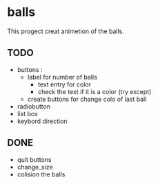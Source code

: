 
# balls

This progect creat animetion of the balls.

## TODO
* buttons :
	* label for number of balls
        * text entry for color
		* check the text if it is a color (try except)
	* create buttons for change colo of last ball
* radiobutton 
* list box
* keybord direction

## DONE
* quit buttons
* change_size
* colision the balls
